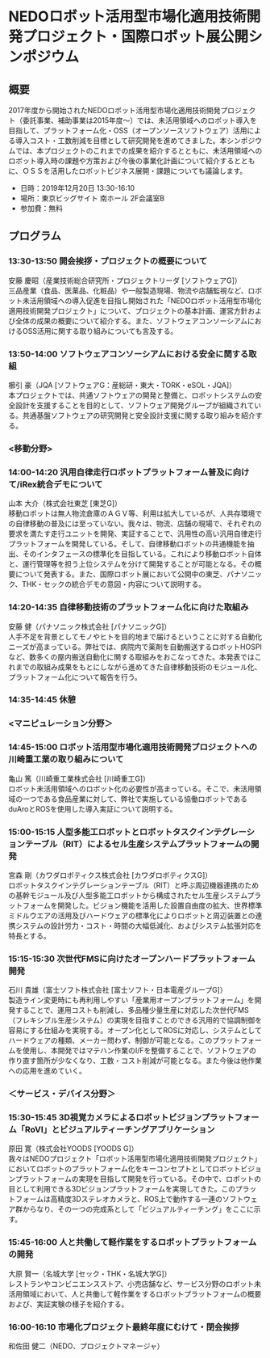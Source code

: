 # NEDOロボット活用型市場化適用技術開発プロジェクト・国際ロボット展公開シンポジウム


## 概要
2017年度から開始されたNEDOロボット活用型市場化適用技術開発プロジェクト（委託事業、補助事業は2015年度～）では、未活用領域へのロボット導入を目指して、プラットフォーム化・OSS（オープンソースソフトウェア）活用による導入コスト・工数削減を目標として研究開発を進めてきました。本シンポジウムでは、本プロジェクトのこれまでの成果を紹介するとともに、未活用領域へのロボット導入時の課題や方策および今後の事業化計画について紹介するとともに、ＯＳＳを活用したロボットビジネス展開・課題についても議論します。

- 日時：2019年12月20日 13:30-16:10 
- 場所：東京ビッグサイト 南ホール 2F会議室B
- 参加費：無料

## プログラム

### 13:30-13:50 開会挨拶・プロジェクトの概要について

安藤 慶昭（産業技術総合研究所・プロジェクトリーダ [ソフトウェアG]）<br/>
三品産業（食品、医薬品、化粧品）や一般製造現場、物流や店舗監視など、ロボット未活用領域への導入促進を目指し開始された「NEDOロボット活用型市場化適用技術開発プロジェクト」について、プロジェクトの基本計画、運営方針および全体の成果の概要について紹介する。また、ソフトウェアコンソーシアムにおけるOSS活用に関する取り組みについても言及する。

### 13:50-14:00 ソフトウェアコンソーシアムにおける安全に関する取組
櫛引 豪（JQA [ソフトウェアG：産総研・東大・TORK・eSOL・JQA]）<br/>
本プロジェクトでは、共通ソフトウェアの開発と整備と、ロボットシステムの安全設計を支援することを目的として、ソフトウェア開発グループが組織されている。共通基盤ソフトウェアの研究開発と安全設計支援に関する取り組みを紹介する。

### <移動分野>

### 14:00-14:20 汎用自律走行ロボットプラットフォーム普及に向けて/iRex統合デモについて
山本 大介（株式会社東芝 [東芝G]）<br/>
移動ロボットは無人物流倉庫のＡＧＶ等、利用は拡大しているが、人共存環境での自律移動の普及には至っていない。我々は、物流、店舗の現場で、それぞれの要求を満たす走行ユニットを開発、実証することで、汎用性の高い汎用自律走行プラットフォームを開発している。そして、自律移動ロボットの共通機能を抽出、そのインタフェースの標準化を目指している。これにより移動ロボット自体と、運行管理等を担う上位システムを分けて開発することが可能となる。その概要について発表する。また、国際ロボット展において公開中の東芝、パナソニック、THK・セックの統合デモの意図・内容について説明する。

### 14:20-14:35 自律移動技術のプラットフォーム化に向けた取組み
安藤 健（パナソニック株式会社 [パナソニックG]）<br/>
人手不足を背景としてモノやヒトを目的地まで届けるということに対する自動化ニーズが高まっている。弊社では、病院内で薬剤を自動搬送するロボットHOSPIなど、数多くの屋内搬送自動化に関する取組みをおこなってきた。本発表ではこれまでの取組み成果をもとにしながら進めてきた自律移動技術のモジュール化、プラットフォーム化について報告を行う。

### 14:35-14:45 休憩

### <マニピュレーション分野＞
### 14:45-15:00 ロボット活用型市場化適用技術開発プロジェクトへの川崎重工業の取り組みについて
亀山  篤（川崎重工業株式会社 [川崎重工G]）<br/>
ロボット未活用領域へのロボット化の必要性が高まっている。そこで、未活用領域の一つである食品産業に対して、弊社で実施している協働ロボットであるduAroとROSを使用した導入実証について説明する。

### 15:00-15:15 人型多能工ロボットとロボットタスクインテグレーションテーブル（RIT）によるセル生産システムプラットフォームの開発
宮森 剛（カワダロボティクス株式会社 [カワダロボティクスG]）<br/>
ロボットタスクインテグレーションテーブル（RIT）と呼ぶ周辺機器連携のための基幹モジュール及び人型多能工ロボットから構成されたセル生産システムプラットフォームを開発した。ビジョン機能を活用した設置自由度の拡大、世界標準ミドルウエアの活用及びハードウェアの標準化によりロボットと周辺装置との連携システムの設計労力・コスト・時間の大幅低減化、およびシステム拡張対応を特長とする。

### 15:15-15:30 次世代FMSに向けたオープンハードプラットフォーム開発
石川 貴雄（富士ソフト株式会社 [富士ソフト・日本電産グループG]）<br/>
製造ライン変更時にも再利用しやすい「産業用オープンプラットフォーム」を開発することで、運用コストも削減し、多品種少量生産に対応した次世代FMS（フレキシブル生産システム）の実現を目指すことのできる汎用的で協調制御を容易にする仕組みを実現する。オープン化としてROSに対応し、システムとしてハードウェアの種類、メーカー問わず、制御が可能となる。このプラットフォームを使用し、本開発ではマテハン作業のI/Fを整備することで、ソフトウェアの作り直す箇所が少なくなり、工数・コスト削減が可能となる。また今後は他作業への応用を進めていく。

### ＜サービス・デバイス分野＞

### 15:30-15:45  3D視覚カメラによるロボットビジョンプラットフォーム「RoVI」とビジュアルティーチングアプリケーション
原田 寛（株式会社YOODS [YOODS G]）<br/>
我々はNEDOプロジェクト「ロボット活用型市場化適用技術開発プロジェクト」においてロボットのプラットフォーム化をキーコンセプトとしてロボットビジョンプラットフォームの実現を目指して開発を行っている。その中で、ロボットの目として利用できる3Dビジョンプラットフォームを実現してきた。このプラットフォームは高精度3Dステレオカメラと、ROS上で動作する一連のソフトウェア群からなり、その一つの完成系として「ビジュアルティーチング」をここに示す。

### 15:45-16:00 人と共働して軽作業をするロボットプラットフォームの開発
大原 賢一（名城大学 [セック・THK・名城大学G]）<br/>
レストランやコンビニエンスストア、小売店舗など、サービス分野のロボット未活用領域において、人と共働して軽作業をするロボットプラットフォームの概要および、実証実験の様子を紹介する。

### 16:00-16:10 市場化プロジェクト最終年度にむけて・閉会挨拶
和佐田 健二（NEDO、プロジェクトマネージャ）
